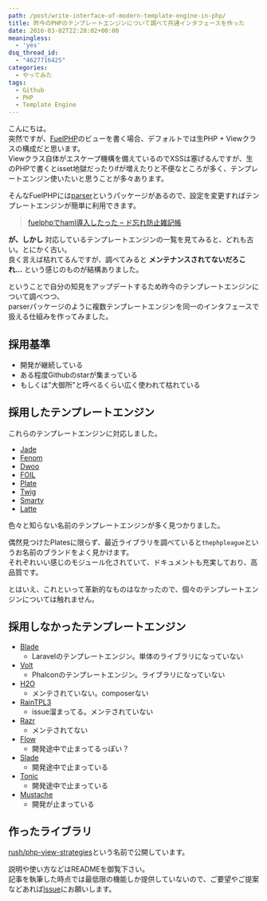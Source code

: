 ```yaml
---
path: /post/write-interface-of-modern-template-engine-in-php/
title: 昨今のPHPのテンプレートエンジンについて調べて共通インタフェースを作った
date: 2016-03-02T22:28:02+00:00
meaningless:
  - 'yes'
dsq_thread_id:
  - "4627716425"
categories:
  - やってみた
tags:
  - Github
  - PHP
  - Template Engine
---
```

こんにちは。  
突然ですが、[FuelPHP](http://fuelphp.com/)のビューを書く場合、デフォルトでは生PHP + Viewクラスの構成だと思います。  
Viewクラス自体がエスケープ機構を備えているのでXSSは塞げるんですが、生のPHPで書くとisset地獄だったりifが増えたりと不便なところが多く、テンプレートエンジン使いたいと思うことが多々あります。

そんなFuelPHPには[parser](https://github.com/fuel/parser)というパッケージがあるので、設定を変更すればテンプレートエンジンが簡単に利用できます。

> [fuelphpでhaml導入したった – ド忘れ防止雑記帳](http://dolphin.hatenablog.jp/entry/2014/05/02/124522)

**が、しかし** 対応しているテンプレートエンジンの一覧を見てみると、どれも古い。とにかく古い。  
良く言えば枯れてるんですが、調べてみると **メンテナンスされてないだろこれ…** という感じのものが結構ありました。

ということで自分の知見をアップデートするため昨今のテンプレートエンジンについて調べつつ、  
parserパッケージのように複数テンプレートエンジンを同一のインタフェースで扱える仕組みを作ってみました。

<!--more-->

採用基準
----------------------------------------

  * 開発が継続している
  * ある程度Githubのstarが集まっている
  * もしくは"大御所"と呼べるくらい広く使われて枯れている

採用したテンプレートエンジン
----------------------------------------

これらのテンプレートエンジンに対応しました。

  * [Jade](https://github.com/everzet/jade.php)
  * [Fenom](https://github.com/fenom-template/fenom)
  * [Dwoo](https://github.com/dwoo-project/dwoo)
  * [FOIL](https://github.com/FoilPHP/Foil)
  * [Plate](https://github.com/thephpleague/plates)
  * [Twig](https://github.com/twigphp/Twig)
  * [Smarty](https://github.com/smarty-php/smarty)
  * [Latte](https://github.com/nette/latte)

色々と知らない名前のテンプレートエンジンが多く見つかりました。

偶然見つけたPlatesに限らず、最近ライブラリを調べていると`thephpleague`というお名前のブランドをよく見かけます。  
それぞれいい感じのモジュール化されていて、ドキュメントも充実しており、高品質です。

とはいえ、これといって革新的なものはなかったので、個々のテンプレートエンジンについては触れません。

採用しなかったテンプレートエンジン
----------------------------------------

  * [Blade](https://laravel.com/docs/5.0/templates) 
      * Laravelのテンプレートエンジン。単体のライブラリになっていない
  * [Volt](https://docs.phalconphp.com/en/latest/reference/volt.html) 
      * Phalconのテンプレートエンジン。ライブラリになっていない
  * [H2O](https://github.com/speedmax/h2o-php) 
      * メンテされていない。composerない
  * [RainTPL3](https://github.com/rainphp/raintpl3) 
      * issue溜まってる。メンテされていない
  * [Razr](https://github.com/pagekit/razr) 
      * メンテされてない
  * [Flow](https://github.com/nramenta/flow) 
      * 開発途中で止まってるっぽい？
  * [Slade](https://github.com/Evertt/Slade) 
      * 開発途中で止まっている
  * [Tonic](https://github.com/rgamba/tonic) 
      * 開発途中で止まっている
  * [Mustache](https://github.com/bobthecow/mustache.php) 
      * 開発が止まっている

作ったライブラリ
----------------------------------------

[rush/php-view-strategies](https://github.com/Leko/php-view-strategies)という名前で公開しています。

説明や使い方などはREADMEを御覧下さい。  
記事を執筆した時点では最低限の機能しか提供していないので、ご要望やご提案などあれば[Issue](https://github.com/Leko/php-view-strategies/issues)にお願いします。

<div style="font-size:0px;height:0px;line-height:0px;margin:0;padding:0;clear:both">
</div>
